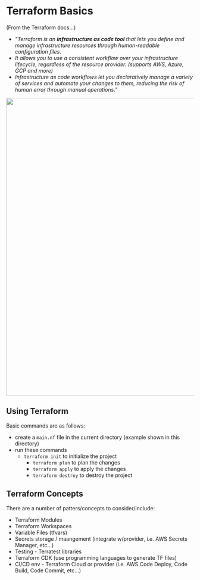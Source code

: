 # Terraform Basics

(From the Terraform docs...) 
- *"Terraform is an **infrastructure as code tool** that lets you define and manage infrastructure resources through human-readable configuration files.* 
- *It allows you to use a consistent workflow over your infrastructure lifecycle, regardless of the resource provider. (supports AWS, Azure, GCP and more)*
- *Infrastructure as code workflows let you declaratively manage a variety of services and automate your changes to them, reducing the risk of human error through manual operations."*

<img src="https://github.com/lynnlangit/learning-cloud/blob/master/images/terraform-arch.png" width=800>

## Using Terraform

Basic commands are as follows:
 - create a `main.nf` file in the current directory (example shown in this directory)
 - run these commands
   - `terraform init` to initialize the project
      - `terraform plan` to plan the changes
      - `terraform apply` to apply the changes
      - `terraform destroy` to destroy the project
      
      
## Terraform Concepts

There are a number of patters/concepts to consider/include:
- Terraform Modules
- Terraform Workspaces
- Variable Files (tfvars)
- Secrets storage / maangement (integrate w/provider, i.e. AWS Secrets Manager, etc...)
- Testing - Terratest libraries
- Terraform CDK (use programming languages to generate TF files)
- CI/CD env - Terraform Cloud or provider (i.e. AWS Code Deploy, Code Build, Code Commit, etc...)
